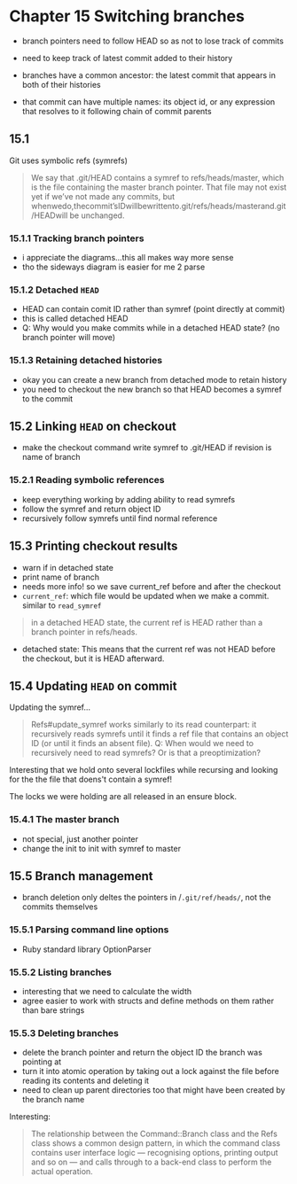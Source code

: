 # Chapter 15 Switching branches

- branch pointers need to follow HEAD so as not to lose track of commits
- need to keep track of latest commit added to their history

- branches have a common ancestor: the latest commit that appears in both of their histories 
- that commit can have multiple names: its object id, or any expression that resolves to it following chain of commit parents

## 15.1
Git uses symbolic refs (symrefs)

> We say that .git/HEAD contains a symref to refs/heads/master, which is the file containing the master branch pointer. That file may not exist yet if we’ve not made any commits, but whenwedo,thecommit’sIDwillbewrittento.git/refs/heads/masterand.git/HEADwill be unchanged.

### 15.1.1 Tracking branch pointers
- i appreciate the diagrams...this all makes way more sense 
- tho the sideways diagram is easier for me 2 parse


### 15.1.2 Detached `HEAD`
- HEAD can contain comit ID rather than symref (point directly at commit)
- this is called detached HEAD
- Q: Why would you make commits while in a detached HEAD state? (no branch pointer will move) 

### 15.1.3 Retaining detached histories
- okay you can create a new branch from detached mode to retain history 
- you need to checkout the new branch so that HEAD becomes a symref to the commit

## 15.2 Linking `HEAD` on checkout
- make the checkout command write symref to .git/HEAD if revision is name of branch 

### 15.2.1 Reading symbolic references
- keep everything working by adding ability to read symrefs
- follow the symref and return object ID
- recursively follow symrefs until find normal reference 

## 15.3 Printing checkout results
- warn if in detached state
- print name of branch
- needs more info! so we save current_ref before and after the checkout 
- `current_ref`: which file would be updated when we make a commit. similar to `read_symref`

> in a detached HEAD state, the current ref is HEAD rather than a branch pointer in refs/heads.

- detached state: This means that the current ref was not HEAD before the checkout, but it is HEAD afterward.


## 15.4 Updating `HEAD` on commit 

Updating the symref...

> Refs#update_symref works similarly to its read counterpart: it recursively reads symrefs until it finds a ref file that contains an object ID (or until it finds an absent file). 
Q: When would we need to recursively need to read symrefs? 
Or is that a preoptimization? 

Interesting that we hold onto several lockfiles while recursing and looking for the the file that doens't contain a symref!

The locks we were holding are all released in an ensure block. 

### 15.4.1 The master branch
- not special, just another pointer
- change the init to init with symref to master

## 15.5 Branch management
- branch deletion only deltes the pointers in /`.git/ref/heads/`, not the commits themselves

### 15.5.1 Parsing command line options 
- Ruby standard library OptionParser

### 15.5.2 Listing branches
- interesting that we need to calculate the width
- agree easier to work with structs and define methods on them rather than bare strings

### 15.5.3 Deleting branches
- delete the branch pointer and return the object ID the branch was pointing at 
- turn it into atomic operation by taking out a lock against the file before reading its contents and deleting it 
- need to clean up parent directories too that might have been created by the branch name 


Interesting:

> The relationship between the Command::Branch class and the Refs class shows a common design pattern, in which the command class contains user interface logic — recognising options, printing output and so on — and calls through to a back-end class to perform the actual operation.
